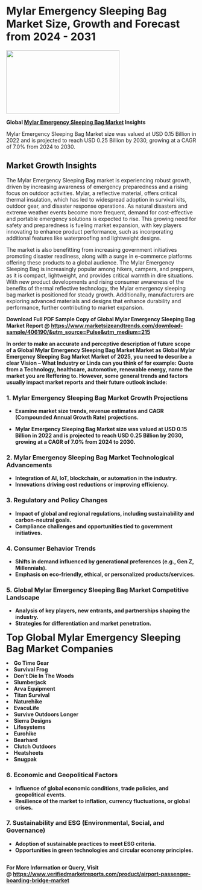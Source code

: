<H1>Mylar Emergency Sleeping Bag Market Size, Growth and Forecast from 2024 - 2031</H1><img class="aligncenter size-medium wp-image-584254" src="https://thirdeyenews.in/wp-content/uploads/2024/09/Global-Market-Research-300x168.jpeg" alt="" width="300" height="168" /><p><strong>Global&nbsp;<a href="https://www.marketsizeandtrends.com/download-sample/406190/&amp;utm_source=Pulse&amp;utm_medium=215">Mylar Emergency Sleeping Bag Market</a> Insights</strong></p><p>Mylar Emergency Sleeping Bag Market size was valued at USD 0.15 Billion in 2022 and is projected to reach USD 0.25 Billion by 2030, growing at a CAGR of 7.0% from 2024 to 2030.</p><p><h2>Market Growth Insights</h2> <p>The Mylar Emergency Sleeping Bag market is experiencing robust growth, driven by increasing awareness of emergency preparedness and a rising focus on outdoor activities. Mylar, a reflective material, offers critical thermal insulation, which has led to widespread adoption in survival kits, outdoor gear, and disaster response operations. As natural disasters and extreme weather events become more frequent, demand for cost-effective and portable emergency solutions is expected to rise. This growing need for safety and preparedness is fueling market expansion, with key players innovating to enhance product performance, such as incorporating additional features like waterproofing and lightweight designs.</p> <p><strong></strong></p> <p>The market is also benefitting from increasing government initiatives promoting disaster readiness, along with a surge in e-commerce platforms offering these products to a global audience. The Mylar Emergency Sleeping Bag is increasingly popular among hikers, campers, and preppers, as it is compact, lightweight, and provides critical warmth in dire situations. With new product developments and rising consumer awareness of the benefits of thermal reflective technology, the Mylar emergency sleeping bag market is positioned for steady growth. Additionally, manufacturers are exploring advanced materials and designs that enhance durability and performance, further contributing to market expansion.</p> <p><strong></p><p><span class=""><strong>Download Full PDF Sample Copy of Global Mylar Emergency Sleeping Bag Market Report</strong> @ <a href="https://www.marketsizeandtrends.com/download-sample/406190/&amp;utm_source=Pulse&amp;utm_medium=215" target="_blank">https://www.marketsizeandtrends.com/download-sample/406190/&amp;utm_source=Pulse&amp;utm_medium=215</a></span></p><p>In order to make an accurate and perceptive description of future scope of a Global&nbsp;Mylar Emergency Sleeping Bag Market Market as Global&nbsp;Mylar Emergency Sleeping Bag Market Market of 2025, you need to describe a clear Vision &ndash; What Industry or Linda can you think of for example: Quote from a Technology, healthcare, automotive, renewable energy, name the market you are Reffering to. However, some general trends and factors usually impact market reports and their future outlook include:</p><h3>1.&nbsp;<strong>Mylar Emergency Sleeping Bag Market Growth Projections</strong></h3><ul><li>Examine market size trends, revenue estimates and CAGR (Compounded Annual Growth Rate) projections.</li><li><p>Mylar Emergency Sleeping Bag Market size was valued at USD 0.15 Billion in 2022 and is projected to reach USD 0.25 Billion by 2030, growing at a CAGR of 7.0% from 2024 to 2030.</p></li></ul><h3>2.&nbsp;<strong>Mylar Emergency Sleeping Bag Market Technological Advancements</strong></h3><ul><li>Integration of AI, IoT, blockchain, or automation in the industry.</li><li>Innovations driving cost reductions or improving efficiency.</li></ul><h3>3.&nbsp;<strong>Regulatory and Policy Changes</strong></h3><ul><li>Impact of global and regional regulations, including sustainability and carbon-neutral goals.</li><li>Compliance challenges and opportunities tied to government initiatives.</li></ul><h3>4.&nbsp;<strong>Consumer Behavior Trends</strong></h3><ul><li>Shifts in demand influenced by generational preferences (e.g., Gen Z, Millennials).</li><li>Emphasis on eco-friendly, ethical, or personalized products/services.</li></ul><h3>5.&nbsp;<strong>Global Mylar Emergency Sleeping Bag Market Competitive Landscape</strong></h3><ul><li>Analysis of key players, new entrants, and partnerships shaping the industry.</li><li>Strategies for differentiation and market penetration.</li></ul><p data-pm-slice="1 1 []"><span style="color: inherit; font-family: inherit; font-size: 25px;">Top Global Mylar Emergency Sleeping Bag Market Companies</span></p><div class="" data-test-id=""><p><li>Go Time Gear</li><li> Survival Frog</li><li> Don't Die In The Woods</li><li> Slumberjack</li><li> Arva Equipment</li><li> Titan Survival</li><li> Naturehike</li><li> EvacuLife</li><li> Survive Outdoors Longer</li><li> Sierra Designs</li><li> Lifesystems</li><li> Eurohike</li><li> Bearhard</li><li> Clutch Outdoors</li><li> Heatsheets</li><li> Snugpak</li></p></div><h3>6.&nbsp;<strong>Economic and Geopolitical Factors</strong></h3><ul><li>Influence of global economic conditions, trade policies, and geopolitical events.</li><li>Resilience of the market to inflation, currency fluctuations, or global crises.</li></ul><h3>7.&nbsp;<strong>Sustainability and ESG (Environmental, Social, and Governance)</strong></h3><ul><li>Adoption of sustainable practices to meet ESG criteria.</li><li>Opportunities in green technologies and circular economy principles.</li></ul><h2><strong style="font-size: 14px;">For More Information or Query, Visit @&nbsp;</strong><a style="background-color: #ffffff; font-size: 14px;" href="https://www.marketsizeandtrends.com/report/mylar-emergency-sleeping-bag-market/" target="_blank">https://www.verifiedmarketreports.com/product/airport-passenger-boarding-bridge-market</a></h2>

